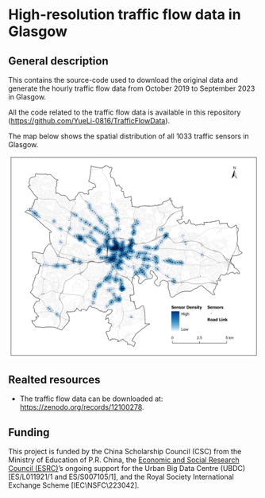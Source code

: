 # High-resolution traffic flow data in Glasgow

## General description

This contains the source-code used to download the original data and generate the hourly traffic flow data from October 2019 to September 2023 in Glasgow. 

All the code related to the traffic flow data is available in this repository (<https://github.com/YueLi-0816/TrafficFlowData>).

The map below shows the spatial distribution of all 1033 traffic sensors in Glasgow.

![Traffic sensors](/plots/sensors.jpg)

## Realted resources

  * The traffic flow data can be downloaded at: <https://zenodo.org/records/12100278>.

## Funding 

This project is funded by the China Scholarship Council (CSC) from the Ministry of Education of P.R. China, the [Economic and Social Research Council (ESRC)](https://www.ukri.org/councils/esrc/)’s ongoing support for the Urban Big Data Centre (UBDC) [ES/L011921/1 and ES/S007105/1], and the Royal Society International Exchange Scheme [IEC\NSFC\223042].

